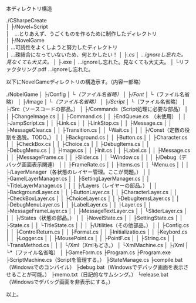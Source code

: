 本ディレクトリ構造

./CSharpeCreate  
    │
    ├/Novel+Script  
    │　…とりあえず、うごくものを作るために制作したディレクトリ  
    │
    ├/NovelGame  
    │  …可読性をよくしようと努力したディレクトリ  
    │  …疎結合になっていないため、何とかしたい！
    │
    ├*.cs
	│  …ignoreし忘れた。見なくても大丈夫。
    │
	├*.exe
	│	…ignoreし忘れた。見なくても大丈夫。
    │
	└リファクタリング.pdf
		…ignoreし忘れた。

以下にNovelGameディレクトリの構造示す。（内容一部略）

./NobelGame
	│
	├/Config
	│	└*（ファイル名省略）
	│
	├/Font
	│	└*（ファイル名省略）
	│
	├/Image
	│	└*（ファイル名省略）
	│
	├/Script
	│	└*（ファイル名省略）
	│
	├/Src（ソースコードの部品。）
	│	├/Commands（Script処理に必要な部品）
	│	│	├ChangeImage.cs
	│	│	├Command.cs
	│	│	├EndQueue.cs　（未使用）
	│	│	├JampScript.cs
	│	│	├Link.cs
	│	│	├LinkStop.cs
	│	│	├Message.cs
	│	│	├MessageClear.cs
	│	│	├Transition.cs
	│	│	└Wait.cs
	│	│
	│	├/Const（定数の役割を逸脱。TODO。）
	│	│	├Background.cs
	│	│	├Button.cs
	│	│	├Character.cs
	│	│	├CheckBox.cs
	│	│	├Choice.cs
	│	│	├DebugItems.cs
	│	│	├DebugMenu.cs
	│	│	├Image.cs
	│	│	├Init.cs
	│	│	├Label.cs
	│	│	├Message.cs
	│	│	├MessageFrame.cs
	│	│	├Slider.cs
	│	│	└Window.cs
	│	│
	│	├/Debug（デバッグ画面表示関連）
	│	│	├FrameRate.cs
	│	│	├Items.cs
	│	│	└Menu.cs
	│	│
	│	├/LayerManager（各状態のレイヤー管理。ここが問題。）
	│	│	├GamelLayerManager.cs
	│	│	├SettingLayerManager.cs
	│	│	└TitleLayerManager.cs
	│	│
	│	├/Layers（レイヤーの部品。）
	│	│	├BackgroundLayer.cs
	│	│	├ButtonLayer.cs
	│	│	├CharacterLayer.cs
	│	│	├CheckBoxLayer.cs
	│	│	├ChoiceLayer.cs
	│	│	├DebugItemsLayer.cs
	│	│	├DebugMenuLayer.cs
	│	│	├LabelLayer.cs
	│	│	├Layer.cs
	│	│	├MessageFrameLayer.cs
	│	│	├MessageTextLayer.cs
	│	│	└SliderLayer.cs
	│	│
	│	├/States（状態の部品。）
	│	│	├NovelState.cs
	│	│	├SettingState.cs
	│	│	├State.cs
	│	│	└TitleState.cs
	│	│
	│	├/Utilities（その他部品。）
	│	│	├Config.cs
	│	│	├ControlReturn.cs
	│	│	├Format.cs
	│	│	├Initializatio.cs
	│	│	├Keybord.cs
	│	│	├Logger.cs
	│	│	├MousePoint.cs
	│	│	├PointF.cs
	│	│	├String.cs
	│	│	└TransMethod.cs
	│	│
	│	└/Xml（Xmlもどき。）
	│		└XmlMachine.cs
	│
	├/Xml
	│	└*（ファイル名省略）
	│
	├GameForm.cs
	├Program.cs
	├Program.exe
	├ScriptMachine.cs（Scriptを管理する。）
	├StateManage.cs
	├compile.bat（Windowsでのコンパイル）
	├debug.bat（Windowsでデバッグ画面を表示させることが可能。）
	├memo.txt（日記的なサムシング。）
	└release.bat（Windowsでデバッグ画面を非表示にする。）

以上。
